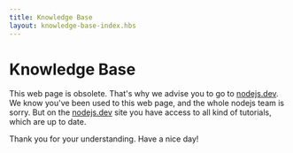 ```yaml
---
title: Knowledge Base
layout: knowledge-base-index.hbs
---
```


# Knowledge Base
This web page is obsolete. That's why we advise you to go to [nodejs.dev](www.nodejs.dev/learn). We know you've been used to this web page, and the whole nodejs team is sorry. But on the [nodejs.dev](www.nodejs.dev/) site you have access to all kind of tutorials, which are up to date.

Thank you for your understanding. Have a nice day!
